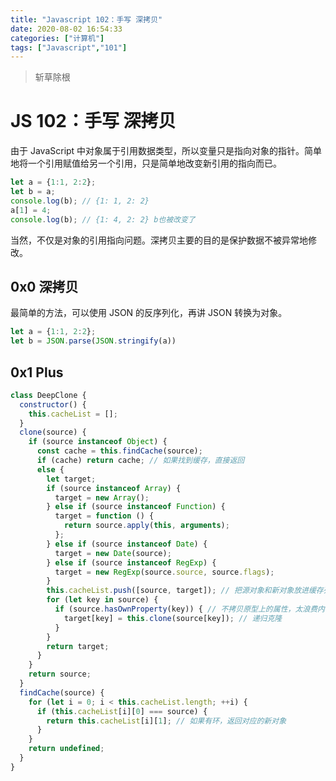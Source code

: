 ```yaml
---
title: "Javascript 102：手写 深拷贝"
date: 2020-08-02 16:54:33
categories: ["计算机"]
tags: ["Javascript","101"]
---
```


> 斩草除根

<!--more-->

# JS 102：手写 深拷贝

由于 JavaScript 中对象属于引用数据类型，所以变量只是指向对象的指针。简单地将一个引用赋值给另一个引用，只是简单地改变新引用的指向而已。

```javascript
let a = {1:1, 2:2};
let b = a;
console.log(b); // {1: 1, 2: 2}
a[1] = 4;
console.log(b);	// {1: 4, 2: 2} b也被改变了
```

当然，不仅是对象的引用指向问题。深拷贝主要的目的是保护数据不被异常地修改。

## 0x0 深拷贝 

最简单的方法，可以使用 JSON 的反序列化，再讲 JSON 转换为对象。

```javascript
let a = {1:1, 2:2};
let b = JSON.parse(JSON.stringify(a))
```

## 0x1 Plus

```javascript
class DeepClone {
  constructor() {
    this.cacheList = [];
  }
  clone(source) {
    if (source instanceof Object) {
      const cache = this.findCache(source);
      if (cache) return cache; // 如果找到缓存，直接返回
      else {
        let target;
        if (source instanceof Array) {
          target = new Array();
        } else if (source instanceof Function) {
          target = function () {
            return source.apply(this, arguments);
          };
        } else if (source instanceof Date) {
          target = new Date(source);
        } else if (source instanceof RegExp) {
          target = new RegExp(source.source, source.flags);
        }
        this.cacheList.push([source, target]); // 把源对象和新对象放进缓存列表
        for (let key in source) {
          if (source.hasOwnProperty(key)) { // 不拷贝原型上的属性，太浪费内存
            target[key] = this.clone(source[key]); // 递归克隆
          }
        }
        return target;
      }
    }
    return source;
  }
  findCache(source) {
    for (let i = 0; i < this.cacheList.length; ++i) {
      if (this.cacheList[i][0] === source) {
        return this.cacheList[i][1]; // 如果有环，返回对应的新对象
      }
    }
    return undefined;
  }
}
```

